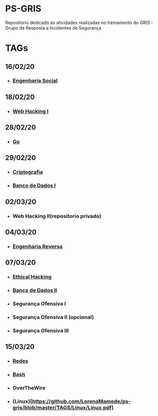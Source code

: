 # PS-GRIS
Repositório dedicado às atividades realizadas no treinamento do GRIS - Grupo de Resposta a Incidentes de Segurança

# TAGs

## 16/02/20
* ### [Engenharia Social](https://github.com/LorenaMamede/ps-gris/blob/master/TAGS/EngenhariaSocial/Vulnerabilidades%20%C3%A0%20Engenharia%20Social.pdf)
## 18/02/20 
* ### [Web Hacking I](https://github.com/LorenaMamede/ps-gris/blob/master/TAGS/WebHacking/TAGWebI.pdf)
## 28/02/20
* ### [Go](https://github.com/LorenaMamede/ps-gris/blob/master/TAGS/Go/main.go)
## 29/02/20
* ### [Criptografia](https://github.com/LorenaMamede/ps-gris/tree/master/TAGS/Criptografia)
* ### [Banco de Dados I](https://github.com/LorenaMamede/ps-gris/tree/master/TAGS/BancoDeDados)
## 02/03/20
* ### Web Hacking II(repositorio privado)
## 04/03/20
* ### [Engenharia Reversa](https://github.com/LorenaMamede/ps-gris/tree/master/TAGS/EngenhariaReversa)
## 07/03/20
* ### [Ethical Hacking](https://github.com/LorenaMamede/ps-gris/blob/master/TAGS/EthicalHacking/Ethical%20Hacking.pdf)
* ### [Banco de Dados II](https://github.com/LorenaMamede/ps-gris/blob/master/TAGS/BancoDeDados/BancodeDadosII-Marketplace.pdf)
* ### Segurança Ofensiva I
* ### Segurança Ofensiva II (opcional)
* ### Segurança Ofensiva III
## 15/03/20
* ### [Redes](https://github.com/LorenaMamede/ps-gris/blob/master/TAGS/Redes/TAG%20Redes.pdf)
* ### [Bash](https://github.com/LorenaMamede/ps-gris/blob/master/TAGS/Bash/backup-script.sh)
* ### OverTheWire
* ### (Linux)[https://github.com/LorenaMamede/ps-gris/blob/master/TAGS/Linux/Linux.pdf]
